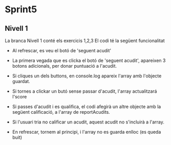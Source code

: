 # Sprint5

## Nivell 1

La branca Nivell 1 conté els exercicis 1,2,3
El codi té la següent funcionalitat

- Al refrescar, es veu el botó de 'seguent acudit'
- La primera vegada que es clicka el botó de 'seguent acudit', apareixen 3 botons adicionals, per
  donar puntuació a l'acudit.
- Si cliques un dels buttons, en console.log apareix l'array amb l'objecte guardat.
- Si tornes a clickar un butó sense passar d'acudit, l'array actualitzará l'score
- Si passes d'acudit i es qualifica, el codi afegirà un altre objecte amb la següent calificació, a l'array de reportAcudits.
- Si l'usuari tria no calificar un acudit, aquest acudit no s'incluirà a l'array.

- En refrescar, tornem al principi, i l'array no es guarda enlloc (es queda buit)
